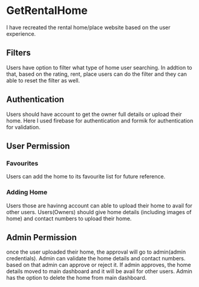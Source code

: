 # GetRentalHome
  I have recreated the rental home/place website based on the user experience.

  ## Filters
  Users have option to filter what type of home user searching. In addtion to that, based on the rating, rent, place users can do the filter and they can able to reset the filter as well.
  ## Authentication
  Users should have account to get the owner full details or upload their home.
  Here I used firebase for authentication and formik for authentication for validation.
  ## User Permission

  ### Favourites
  Users can add the home to its favourite list for future reference.
  
  ### Adding Home
  Users those are havinng account can able to upload their home to avail for other users. Users(Owners) should give home details (including images of home) and contact numbers to upload their home.
 ## Admin Permission
 once the user uploaded their home, the approval will go to admin(admin credentials). Admin can validate the home details and contact numbers. based on that admin can approve or reject it.
 If admin approves, the home details moved to main dashboard and it will be avail for other users.
 Admin has the option to delete the home from main dashboard.
 
